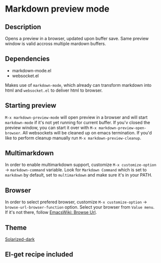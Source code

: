 Markdown preview mode
===========================

## Description
Opens a preview in a browser, updated upon buffer save.
Same preview window is valid accross multiple mardown buffers.

## Dependencies

* markdown-mode.el
* websocket.el

Makes use of `markdown-mode`, which already can transform markdown into html
and `websocket.el` to deliver html to browser.

## Starting preview

`M-x markdown-preview-mode` will open preview in a browser and will start `markdown-mode` if it's not yet running for current buffer. If you'v closed the preview window, you can start it over with `M-x markdown-preview-open-browser`. All websockets will be cleaned up on emacs termination. If you'd like to perform cleanup manually run `M-x markdown-preview-cleanup`.

## Multimarkdown

In order to enable multimarkdown support, customize
`M-x customize-option` -> `markdown-command` variable.
Look for `Markdown Command` which is set to `markdown` by default,
set to `multimarkdown` and make sure it's in your PATH.

## Browser

In order to select prefered browser, customize
`M-x customize-option` -> `browse-url-browser-function` option.
Select your browser from `Value menu`. If it's not there, follow [EmacsWiki: Browse Url](http://www.emacswiki.org/emacs/BrowseUrl).

## Theme

[Solarized-dark](https://github.com/thomasf/solarized-css)

## El-get recipe included
